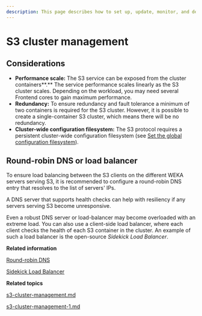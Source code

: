 ```yaml
---
description: This page describes how to set up, update, monitor, and delete an S3 cluster.
---
```


# S3 cluster management

## Considerations

* **Performance scale:** The S3 service can be exposed from the cluster containers**.** The service performance scales linearly as the S3 cluster scales. Depending on the workload, you may need several Frontend cores to gain maximum performance.
* **Redundancy:** To ensure redundancy and fault tolerance a minimum of two containers is required for the S3 cluster. However, it is possible to create a single-container S3 cluster, which means there will be no redundancy.
* **Cluster-wide configuration filesystem:** The S3 protocol requires a persistent cluster-wide configuration filesystem (see [Set the global configuration filesystem](../../nfs-support/nfs-support-1.md#configure-the-nfs-configuration-filesystem)).

## Round-robin DNS or load balancer

To ensure load balancing between the S3 clients on the different WEKA servers serving S3, it is recommended to configure a round-robin DNS entry that resolves to the list of servers' IPs.

A DNS server that supports health checks can help with resiliency if any servers serving S3 become unresponsive.

Even a robust DNS server or load-balancer may become overloaded with an extreme load. You can also use a client-side load balancer, where each client checks the health of each S3 container in the cluster. An example of such a load balancer is the open-source _Sidekick Load Balancer_.

**Related information**

[Round-robin DNS](https://en.wikipedia.org/wiki/Round-robin\_DNS)&#x20;

[Sidekick Load Balancer](https://github.com/minio/sidekick)



**Related topics**

[s3-cluster-management.md](s3-cluster-management.md "mention")

[s3-cluster-management-1.md](s3-cluster-management-1.md "mention")
